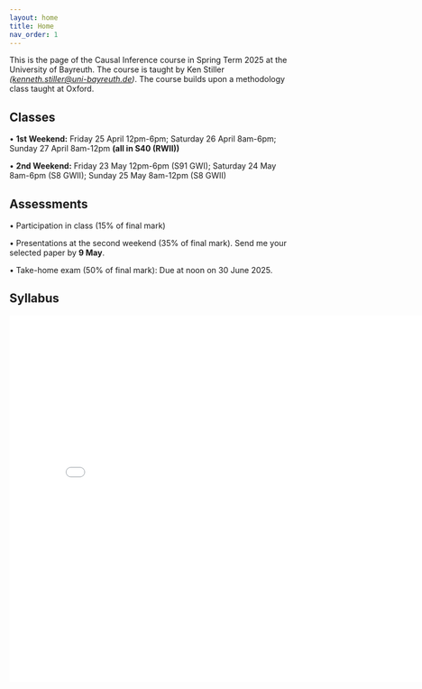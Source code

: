 ```yaml
---
layout: home
title: Home
nav_order: 1
---
```




This is the page of the Causal Inference course in Spring Term 2025 at the University of Bayreuth. The course is taught by Ken Stiller *(kenneth.stiller@uni-bayreuth.de)*. The course builds upon a methodology class taught at Oxford.

## Classes

• **1st Weekend:** Friday 25 April 12pm-6pm; Saturday 26 April 8am-6pm; Sunday 27 April 8am-12pm **(all in S40 (RWII))**

• **2nd Weekend:** Friday 23 May 12pm-6pm (S91 GWI); Saturday 24 May 8am-6pm (S8 GWII); Sunday 25 May 8am-12pm (S8 GWII)

## Assessments

• Participation in class (15% of final mark)

• Presentations at the second weekend (35% of final mark). Send me your selected paper by **9 May**.

• Take-home exam (50% of final mark): Due at noon on 30 June 2025.

## Syllabus


<embed src="Syllabus_CI_25_Bayreuth.pdf" width="800" height="650" 
 type="application/pdf">
